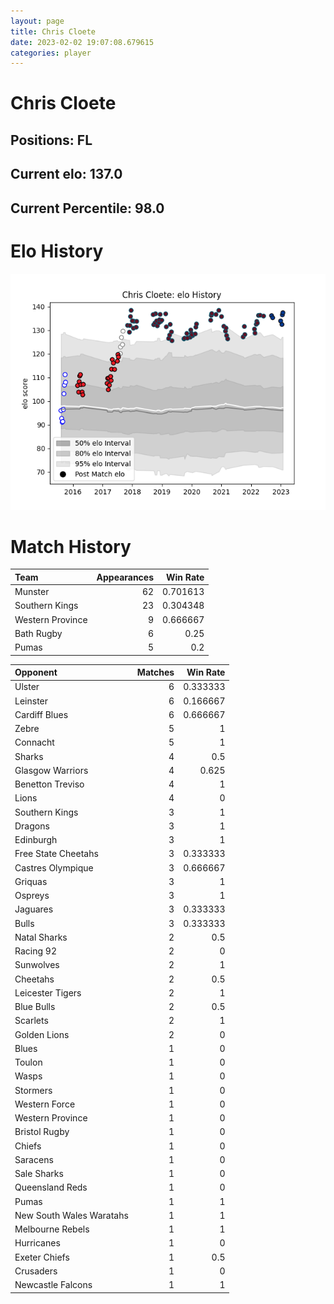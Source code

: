 ```yaml
---  
layout: page  
title: Chris Cloete  
date: 2023-02-02 19:07:08.679615  
categories: player  
---
```

# Chris Cloete

## Positions: FL

## Current elo: 137.0

## Current Percentile: 98.0

# Elo History


![elo history](history_ChrisCloete.png)
# Match History


| Team             |   Appearances |   Win Rate |
|:-----------------|--------------:|-----------:|
| Munster          |            62 |   0.701613 |
| Southern Kings   |            23 |   0.304348 |
| Western Province |             9 |   0.666667 |
| Bath Rugby       |             6 |   0.25     |
| Pumas            |             5 |   0.2      |

| Opponent                 |   Matches |   Win Rate |
|:-------------------------|----------:|-----------:|
| Ulster                   |         6 |   0.333333 |
| Leinster                 |         6 |   0.166667 |
| Cardiff Blues            |         6 |   0.666667 |
| Zebre                    |         5 |   1        |
| Connacht                 |         5 |   1        |
| Sharks                   |         4 |   0.5      |
| Glasgow Warriors         |         4 |   0.625    |
| Benetton Treviso         |         4 |   1        |
| Lions                    |         4 |   0        |
| Southern Kings           |         3 |   1        |
| Dragons                  |         3 |   1        |
| Edinburgh                |         3 |   1        |
| Free State Cheetahs      |         3 |   0.333333 |
| Castres Olympique        |         3 |   0.666667 |
| Griquas                  |         3 |   1        |
| Ospreys                  |         3 |   1        |
| Jaguares                 |         3 |   0.333333 |
| Bulls                    |         3 |   0.333333 |
| Natal Sharks             |         2 |   0.5      |
| Racing 92                |         2 |   0        |
| Sunwolves                |         2 |   1        |
| Cheetahs                 |         2 |   0.5      |
| Leicester Tigers         |         2 |   1        |
| Blue Bulls               |         2 |   0.5      |
| Scarlets                 |         2 |   1        |
| Golden Lions             |         2 |   0        |
| Blues                    |         1 |   0        |
| Toulon                   |         1 |   0        |
| Wasps                    |         1 |   0        |
| Stormers                 |         1 |   0        |
| Western Force            |         1 |   0        |
| Western Province         |         1 |   0        |
| Bristol Rugby            |         1 |   0        |
| Chiefs                   |         1 |   0        |
| Saracens                 |         1 |   0        |
| Sale Sharks              |         1 |   0        |
| Queensland Reds          |         1 |   0        |
| Pumas                    |         1 |   1        |
| New South Wales Waratahs |         1 |   1        |
| Melbourne Rebels         |         1 |   1        |
| Hurricanes               |         1 |   0        |
| Exeter Chiefs            |         1 |   0.5      |
| Crusaders                |         1 |   0        |
| Newcastle Falcons        |         1 |   1        |
